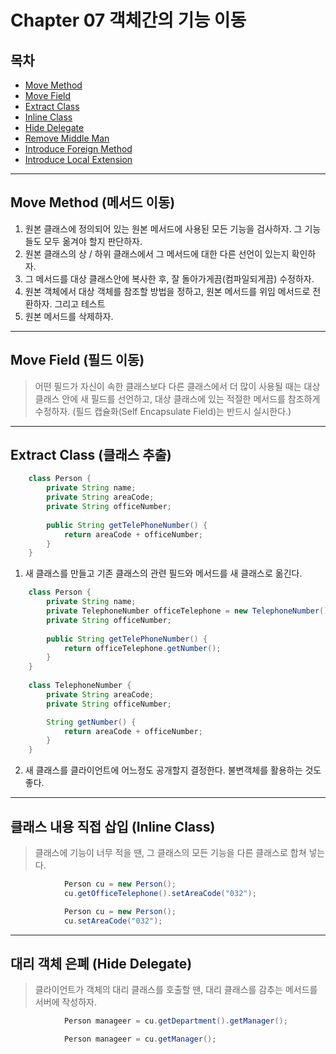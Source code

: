 # Chapter 07 객체간의 기능 이동 

## 목차 ##
- [Move Method](#1)
- [Move Field](#2)
- [Extract Class](#3)
- [Inline Class](#4)
- [Hide Delegate](#5)
- [Remove Middle Man](#6)
- [Introduce Foreign Method](#7)
- [Introduce Local Extension](#8)

---

<a name="1"></a>
## Move Method (메서드 이동) ##

1. 원본 클래스에 정의되어 있는 원본 메서드에 사용된 모든 기능을 검사하자. 그 기능들도 모두 옮겨야 할지 판단하자.
2. 원본 클래스의 상 / 하위 클래스에서 그 메서드에 대한 다른 선언이 있는지 확인하자.
3. 그 메서드를 대상 클래스안에 복사한 후, 잘 돌아가게끔(컴파일되게끔) 수정하자.
4. 원본 객체에서 대상 객체를 참조할 방법을 정하고, 원본 메서드를 위임 메서드로 전환하자. 그리고 테스트
5. 원본 메서드를 삭제하자.

---

<a name="2"></a>
## Move Field (필드 이동) ##

> 어떤 필드가 자신이 속한 클래스보다 다른 클래스에서 더 많이 사용될 때는
> 대상 클래스 안에 새 필드를 선언하고, 대상 클래스에 있는 적절한 메서드를 참조하게 수정하자.
> (필드 캡슐화(Self Encapsulate Field)는 반드시 실시한다.) 

---

<a name="3"></a>
## Extract Class (클래스 추출) ##

```java
    class Person {
        private String name;
        private String areaCode;
        private String officeNumber;
        
        public String getTelePhoneNumber() {
            return areaCode + officeNumber;    
        }
    }
```

1. 새 클래스를 만들고 기존 클래스의 관련 필드와 메서드를 새 클래스로 옮긴다.

```java
    class Person {
        private String name;
        private TelephoneNumber officeTelephone = new TelephoneNumber();
        private String officeNumber;
        
        public String getTelePhoneNumber() {
            return officeTelephone.getNumber();    
        }
    }
    
    class TelephoneNumber {
        private String areaCode;
        private String officeNumber;

        String getNumber() {
            return areaCode + officeNumber;
        }
    }
```

2. 새 클래스를 클라이언트에 어느정도 공개할지 결정한다. 불변객체를 활용하는 것도 좋다.

---

<a name="4"></a>
## 클래스 내용 직접 삽입 (Inline Class) ##

> 클래스에 기능이 너무 적을 땐,
> 그 클래스의 모든 기능을 다른 클래스로 합쳐 넣는다.

```java
            Person cu = new Person();
            cu.getOfficeTelephone().setAreaCode("032");
```
```java
            Person cu = new Person();
            cu.setAreaCode("032");
```

---

<a name="5"></a>
## 대리 객체 은폐 (Hide Delegate) ##

> 클라이언트가 객체의 대리 클래스를 호출할 땐,
> 대리 클래스를 감추는 메서드를 서버에 작성하자.


```java
            Person manageer = cu.getDepartment().getManager();
```
```java
            Person manageer = cu.getManager();
```
